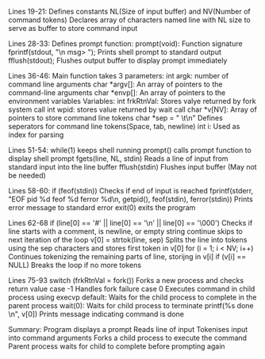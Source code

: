 Lines 19-21:
Defines constants NL(Size of input buffer) and NV(Number of command tokens)
Declares array of characters named line with NL size to serve as buffer to store command input

Lines 28-33:
Defines prompt function:
prompt(void): Function signature
fprintf(stdout, "\n msg> "); Prints shell prompt to standard output
fflush(stdout); Flushes output buffer to display prompt immediately

Lines 36-46:
Main function takes 3 parameters:
int argk: number of command line arguments
char *argv[]: An array of pointers to the command-line arguments
char *envp[]: An array of pointers to the environment variables
Variables:
int frkRtnVal: Stores valye returned by fork system call
int wpid: stores value returned by wait call
char *v[NV]: Array of pointers to store command line tokens
char *sep = " \t\n" Defines seperators for command line tokens(Space, tab, newline)
int i: Used as index for parsing

Lines 51-54:
while(1) keeps shell running
prompt() calls prompt function to display shell prompt
fgets(line, NL, stdin) Reads a line of input from standard input into the line buffer
fflush(stdin) Flushes input buffer (May not be needed)

Lines 58-60:
if (feof(stdin)) Checks if end of input is reached
fprintf(stderr, "EOF pid %d feof %d ferror %d\n, getpid(), feof(stdin), ferror(stdin)) Prints error message to standard error
exit(0) exits the program

Lines 62-68
if (line[0] == '#' || line[0] == '\n' || line[0] == '\000') Checks if line starts with a comment, is newline, or empty string
continue skips to next iteration of the loop
v[0] = strtok(line, sep) Splits the line into tokens using the sep characters and stores first token in v[0]
for (i = 1; i < NV; i++) Continues tokenizing the remaining parts of line, storijng in v[i]
if (v[i] == NULL) Breaks the loop if no more tokens

Lines 75-93
switch (frkRtnVal = fork()) Forks a new process and checks return value
case -1 Handles fork failure
case 0 Executes command in child process using execvp
default: Waits for the child process to complete in the parent process
wait(0): Waits for child process to terminate
printf(%s done \n", v[0]) Prints message indicating command is done

Summary:
Program displays a prompt
Reads line of input
Tokenises input into command arguments
Forks a child process to execute the command
Parent process waits for child to complete before prompting again